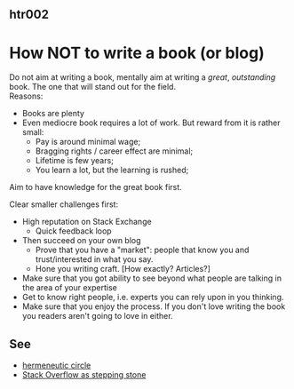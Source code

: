 ## htr002

# How NOT to write a book (or blog)

Do not aim at writing a book, mentally aim at writing a *great*, *outstanding* book. The one that will stand out for the field.  
Reasons:
- Books are plenty
- Even mediocre book requires a lot of work. But reward from it is rather small:
  - Pay is around minimal wage;
  - Bragging rights / career effect are minimal;
  - Lifetime is few years;
  - You learn a lot, but the learning is rushed;

Aim to have knowledge for the great book first.  

Clear smaller challenges first:
- High reputation on Stack Exchange
  - Quick feedback loop
- Then succeed on your own blog
  - Prove that you have a "market": people that know you and trust/interested in what you say.
  - Hone you writing craft. [How exactly? Articles?]
- Make sure that you got ability to see beyond what people are talking in the area of your expertise
- Get to know right people, i.e. experts you can rely upon in you thinking.
- Make sure that you enjoy the process. If you don't love writing the book you readers aren't going to love in either.


## See
- [hermeneutic circle](../b/tsn/001.md)
- [Stack Overflow as stepping stone](003.md)